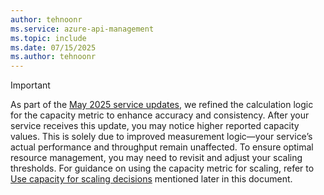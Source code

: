 ```yaml
---
author: tehnoonr
ms.service: azure-api-management
ms.topic: include
ms.date: 07/15/2025
ms.author: tehnoonr
---
```



> [!IMPORTANT]
> As part of the [May 2025 service updates](https://github.com/Azure/API-Management/releases/tag/release-service-2025-05), we refined the calculation logic for the capacity metric to enhance accuracy and consistency. After your service receives this update, you may notice higher reported capacity values. This is solely due to improved measurement logic—your service’s actual performance and throughput remain unaffected.
To ensure optimal resource management, you may need to revisit and adjust your scaling thresholds. For guidance on using the capacity metric for scaling, refer to [Use capacity for scaling decisions](../articles/api-management/api-management-capacity.md#use-capacity-for-scaling-decisions) mentioned later in this document.
